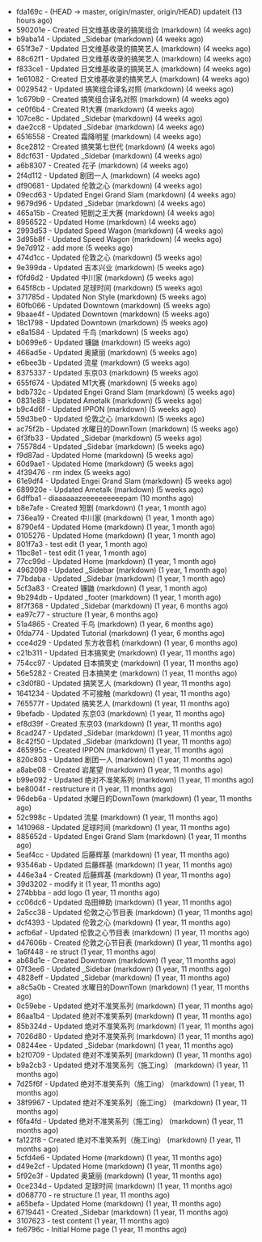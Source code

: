 * fda169c - (HEAD -> master, origin/master, origin/HEAD) updateit (13 hours ago) <tcgriffith>
* 590201e - Created 日文维基收录的搞笑组合 (markdown) (4 weeks ago) <TC>
* b9aba14 - Updated _Sidebar (markdown) (4 weeks ago) <TC>
* 651f3e7 - Updated 日文维基收录的搞笑艺人 (markdown) (4 weeks ago) <TC>
* 88c62f1 - Updated 日文维基收录的搞笑艺人 (markdown) (4 weeks ago) <TC>
* f833ce1 - Updated 日文维基收录的搞笑艺人 (markdown) (4 weeks ago) <TC>
* 1e61082 - Created 日文维基收录的搞笑艺人 (markdown) (4 weeks ago) <TC>
* 0029542 - Updated 搞笑组合译名对照 (markdown) (4 weeks ago) <TC>
* 1c679b9 - Created 搞笑组合译名对照 (markdown) (4 weeks ago) <TC>
* ce0f6b4 - Created R1大赛 (markdown) (4 weeks ago) <TC>
* 107ce8c - Updated _Sidebar (markdown) (4 weeks ago) <TC>
* dae2cc8 - Updated _Sidebar (markdown) (4 weeks ago) <TC>
* 6516558 - Created 霜降明星 (markdown) (4 weeks ago) <TC>
* 8ce2812 - Created 搞笑第七世代 (markdown) (4 weeks ago) <TC>
* 8dcf631 - Updated _Sidebar (markdown) (4 weeks ago) <TC>
* a6b8307 - Created 花子 (markdown) (4 weeks ago) <TC>
* 2f4d112 - Updated 剧团一人 (markdown) (4 weeks ago) <TC>
* df90681 - Updated 伦敦之心 (markdown) (4 weeks ago) <TC>
* 09ecd63 - Updated Engei Grand Slam (markdown) (4 weeks ago) <TC>
* 9679d96 - Updated _Sidebar (markdown) (4 weeks ago) <TC>
* 465a15b - Created 短剧之王大赛 (markdown) (4 weeks ago) <TC>
* 8956522 - Updated Home (markdown) (4 weeks ago) <TC>
* 2993d53 - Updated Speed Wagon (markdown) (4 weeks ago) <TC>
* 3d95b8f - Updated Speed Wagon (markdown) (4 weeks ago) <TC>
* 9e7d912 - add more (5 weeks ago) <tcgriffith>
* 474d1cc - Updated 伦敦之心 (markdown) (5 weeks ago) <TC>
* 9e399da - Updated 吉本兴业 (markdown) (5 weeks ago) <TC>
* f0fd6d2 - Updated 中川家 (markdown) (5 weeks ago) <TC>
* 645f8cb - Updated 足球时间 (markdown) (5 weeks ago) <TC>
* 371785d - Updated Non Style (markdown) (5 weeks ago) <TC>
* 60fb066 - Updated Downtown (markdown) (5 weeks ago) <TC>
* 9baae4f - Updated Downtown (markdown) (5 weeks ago) <TC>
* 18c1798 - Updated Downtown (markdown) (5 weeks ago) <TC>
* e8a1584 - Updated 千鸟 (markdown) (5 weeks ago) <TC>
* b0699e6 - Updated 镰鼬 (markdown) (5 weeks ago) <TC>
* 466ad5e - Updated 奥黛丽 (markdown) (5 weeks ago) <TC>
* e6bee3b - Updated 流星 (markdown) (5 weeks ago) <TC>
* 8375337 - Updated 东京03 (markdown) (5 weeks ago) <TC>
* 655f674 - Updated M1大赛 (markdown) (5 weeks ago) <TC>
* bdb732c - Updated Engei Grand Slam (markdown) (5 weeks ago) <TC>
* 0831e88 - Updated Ametalk (markdown) (5 weeks ago) <TC>
* b9c4d6f - Updated IPPON (markdown) (5 weeks ago) <TC>
* 59d3be0 - Updated 伦敦之心 (markdown) (5 weeks ago) <TC>
* ac75f2b - Updated 水曜日的DownTown (markdown) (5 weeks ago) <TC>
* 6f3fb33 - Updated _Sidebar (markdown) (5 weeks ago) <TC>
* 75578d4 - Updated _Sidebar (markdown) (5 weeks ago) <TC>
* f9d87ad - Updated Home (markdown) (5 weeks ago) <TC>
* 60d9ae1 - Updated Home (markdown) (5 weeks ago) <TC>
* 4f39476 - rm index (5 weeks ago) <tcgriffith>
* 61e9df4 - Updated Engei Grand Slam (markdown) (5 weeks ago) <TC>
* 689920e - Updated Ametalk (markdown) (5 weeks ago) <TC>
* 6dffba1 - diaaaaaazeeeeeeeeeepam (10 months ago) <tcgriffith>
* b8e7afe - Created 短剧 (markdown) (1 year, 1 month ago) <TC>
* 736ea19 - Created 中川家 (markdown) (1 year, 1 month ago) <TC>
* 8790ef4 - Updated Home (markdown) (1 year, 1 month ago) <TC>
* 0105276 - Updated Home (markdown) (1 year, 1 month ago) <TC>
* 801f7a3 - test edit (1 year, 1 month ago) <TC>
* 11bc8e1 - test edit (1 year, 1 month ago) <TC>
* 77cc99d - Updated Home (markdown) (1 year, 1 month ago) <TC>
* 4962098 - Updated _Sidebar (markdown) (1 year, 1 month ago) <TC>
* 77bdaba - Updated _Sidebar (markdown) (1 year, 1 month ago) <TC>
* 5cf3a83 - Created 镰鼬 (markdown) (1 year, 1 month ago) <TC>
* 9b294db - Updated _footer (markdown) (1 year, 1 month ago) <TC>
* 8f7f368 - Updated _Sidebar (markdown) (1 year, 6 months ago) <TC>
* ea97c77 - structure (1 year, 6 months ago) <tcgriffith>
* 51a4865 - Created 千鸟 (markdown) (1 year, 6 months ago) <TC>
* 0fda774 - Updated Tutorial (markdown) (1 year, 6 months ago) <TC>
* cce4d29 - Updated 东方收音机 (markdown) (1 year, 6 months ago) <TC>
* c21b311 - Updated 日本搞笑史 (markdown) (1 year, 11 months ago) <TC>
* 754cc97 - Updated 日本搞笑史 (markdown) (1 year, 11 months ago) <TC>
* 56e5282 - Created 日本搞笑史 (markdown) (1 year, 11 months ago) <TC>
* c3d0f80 - Updated 搞笑艺人 (markdown) (1 year, 11 months ago) <TC>
* 1641234 - Updated 不可接触 (markdown) (1 year, 11 months ago) <crossrx>
* 765577f - Updated 搞笑艺人 (markdown) (1 year, 11 months ago) <TC>
* 9befadb - Updated 东京03 (markdown) (1 year, 11 months ago) <TC>
* ef8d39f - Created 东京03 (markdown) (1 year, 11 months ago) <TC>
* 8cad247 - Updated _Sidebar (markdown) (1 year, 11 months ago) <TC>
* 8c42f50 - Updated _Sidebar (markdown) (1 year, 11 months ago) <TC>
* 465995c - Created IPPON (markdown) (1 year, 11 months ago) <TC>
* 820c803 - Updated 剧团一人 (markdown) (1 year, 11 months ago) <TC>
* a8abe08 - Created 岩尾望 (markdown) (1 year, 11 months ago) <TC>
* b99e092 - Updated 绝对不准笑系列 (markdown) (1 year, 11 months ago) <Humi2314>
* be8004f - restructure it (1 year, 11 months ago) <tcgriffith>
* 96deb6a - Updated 水曜日的DownTown (markdown) (1 year, 11 months ago) <Humi2314>
* 52c998c - Updated 流星 (markdown) (1 year, 11 months ago) <tohrusnbs>
* 1410968 - Updated 足球时间 (markdown) (1 year, 11 months ago) <TC>
* 885652d - Updated Engei Grand Slam (markdown) (1 year, 11 months ago) <TC>
* 5eaf4cc - Updated 后藤辉基 (markdown) (1 year, 11 months ago) <TC>
* 93546ab - Updated 后藤辉基 (markdown) (1 year, 11 months ago) <TC>
* 446e3a4 - Created 后藤辉基 (markdown) (1 year, 11 months ago) <TC>
* 39d3202 - modify it (1 year, 11 months ago) <tcgriffith>
* 274bbba - add logo (1 year, 11 months ago) <tcgriffith>
* cc06dc6 - Updated 岛田绅助 (markdown) (1 year, 11 months ago) <TC>
* 2a5cc38 - Updated 伦敦之心节目表 (markdown) (1 year, 11 months ago) <TC>
* dcf4393 - Updated 伦敦之心 (markdown) (1 year, 11 months ago) <TC>
* acfb6af - Updated 伦敦之心节目表 (markdown) (1 year, 11 months ago) <TC>
* d47606b - Created 伦敦之心节目表 (markdown) (1 year, 11 months ago) <TC>
* 1a6f448 - re struct (1 year, 11 months ago) <tcgriffith>
* ab68d1e - Created Downtown (markdown) (1 year, 11 months ago) <TC>
* 07f3ee6 - Updated _Sidebar (markdown) (1 year, 11 months ago) <TC>
* 4828eff - Updated _Sidebar (markdown) (1 year, 11 months ago) <Humi2314>
* a8c5a0b - Created 水曜日的DownTown (markdown) (1 year, 11 months ago) <Humi2314>
* 0c59ebe - Updated 绝对不准笑系列 (markdown) (1 year, 11 months ago) <Humi2314>
* 86aa1b4 - Updated 绝对不准笑系列 (markdown) (1 year, 11 months ago) <Humi2314>
* 85b324d - Updated 绝对不准笑系列 (markdown) (1 year, 11 months ago) <Humi2314>
* 7026d80 - Updated 绝对不准笑系列 (markdown) (1 year, 11 months ago) <Humi2314>
* 08244ee - Updated _Sidebar (markdown) (1 year, 11 months ago) <Humi2314>
* b2f0709 - Updated 绝对不准笑系列 (markdown) (1 year, 11 months ago) <Humi2314>
* b9a2cb3 - Updated 绝对不准笑系列（施工ing） (markdown) (1 year, 11 months ago) <Humi2314>
* 7d25f6f - Updated 绝对不准笑系列（施工ing） (markdown) (1 year, 11 months ago) <Humi2314>
* 38f9967 - Updated 绝对不准笑系列（施工ing） (markdown) (1 year, 11 months ago) <Humi2314>
* f6fa4fd - Updated 绝对不准笑系列（施工ing） (markdown) (1 year, 11 months ago) <Humi2314>
* fa122f8 - Created 绝对不准笑系列（施工ing） (markdown) (1 year, 11 months ago) <Humi2314>
* 5cfd4e6 - Updated Home (markdown) (1 year, 11 months ago) <TC>
* d49e2cf - Updated Home (markdown) (1 year, 11 months ago) <TC>
* 5f92e3f - Updated 奥黛丽 (markdown) (1 year, 11 months ago) <TC>
* 0ce234d - Updated 足球时间 (markdown) (1 year, 11 months ago) <TC>
* d068770 - re structure (1 year, 11 months ago) <tcgriffith>
* a65befa - Updated Home (markdown) (1 year, 11 months ago) <TC>
* 6719441 - Created _Sidebar (markdown) (1 year, 11 months ago) <TC>
* 3107623 - test content (1 year, 11 months ago) <tcgriffith>
* fe6796c - Initial Home page (1 year, 11 months ago) <TC>
